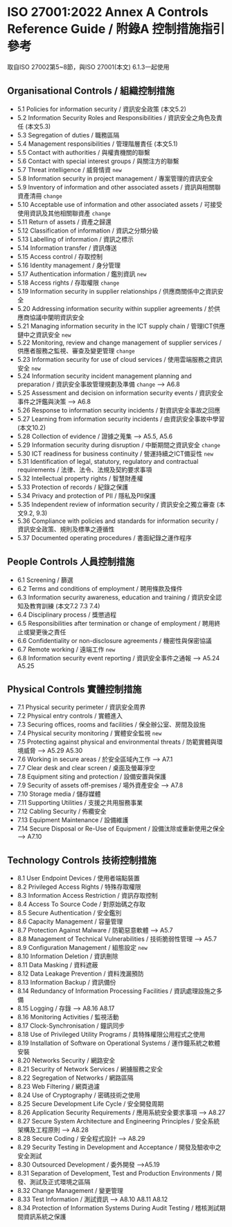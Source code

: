 # ISO 27001:2022 Annex A Controls Reference Guide / 附錄A 控制措施指引參考
取自ISO 27002第5~8節，與ISO 27001(本文) 6.1.3一起使用

## Organisational Controls / 組織控制措施
* 5.1 Policies for information security / 資訊安全政策 (本文5.2)
* 5.2 Information Security Roles and Responsibilities / 資訊安全之角色及責任 (本文5.3)
* 5.3 Segregation of duties / 職務區隔
* 5.4 Management responsibilities / 管理階層責任 (本文5.1)
* 5.5 Contact with authorities / 與權責機關的聯繫 
* 5.6 Contact with special interest groups / 與關注方的聯繫
* 5.7 Threat intelligence / 威脅情資 `new` 
* 5.8 Information security in project management / 專案管理的資訊安全
* 5.9 Inventory of information and other associated assets / 資訊與相關聯資產清冊 `change`
* 5.10 Acceptable use of information and other associated assets / 可接受使用資訊及其他相關聯資產 `change`
* 5.11 Return of assets / 資產之歸還
* 5.12 Classification of information / 資訊之分類分級
* 5.13 Labelling of information / 資訊之標示
* 5.14 Information transfer / 資訊傳送
* 5.15 Access control / 存取控制
* 5.16 Identity management / 身分管理
* 5.17 Authentication information / 鑑別資訊 `new`
* 5.18 Access rights / 存取權限 `change`
* 5.19 Information security in supplier relationships / 供應商關係中之資訊安全
* 5.20 Addressing information security within supplier agreements / 於供應商協議中闡明資訊安全
* 5.21 Managing information security in the ICT supply chain / 管理ICT供應鏈中之資訊安全 `new`
* 5.22 Monitoring, review and change management of supplier services / 供應者服務之監視、審查及變更管理 `change`
* 5.23 Information security for use of cloud services / 使用雲端服務之資訊安全 `new`
* 5.24 Information security incident management planning and preparation / 資訊安全事故管理規劃及準備 `change` --> A6.8
* 5.25 Assessment and decision on information security events / 資訊安全事件之評鑑與決策 --> A6.8
* 5.26 Response to information security incidents / 對資訊安全事故之回應
* 5.27 Learning from information security incidents / 由資訊安全事故中學習 (本文10.2)
* 5.28 Collection of evidence / 證據之蒐集 --> A5.5, A5.6
* 5.29 Information security during disruption / 中斷期間之資訊安全 `change`
* 5.30 ICT readiness for business continuity / 營運持續之ICT備妥性 `new`
* 5.31 Identification of legal, statutory, regulatory and contractual requirements / 法律、法令、法規及契約要求事項
* 5.32 Intellectual property rights / 智慧財產權
* 5.33 Protection of records / 紀錄之保護 
* 5.34 Privacy and protection of PII / 隱私及PII保護
* 5.35 Independent review of information security / 資訊安全之獨立審查 (本文9.2, 9.3)
* 5.36 Compliance with policies and standards for information security / 資訊安全政策、規則及標準之遵循性
* 5.37 Documented operating procedures / 書面紀錄之運作程序

 ## People Controls 人員控制措施
* 6.1 Screening / 篩選
* 6.2 Terms and conditions of employment / 聘用條款及條件
* 6.3 Information security awareness, education and training / 資訊安全認知及教育訓練 (本文7.2 7.3 7.4)
* 6.4 Disciplinary process / 獎懲過程
* 6.5 Responsibilities after termination or change of employment / 聘用終止或變更後之責任
* 6.6 Confidentiality or non-disclosure agreements / 機密性與保密協議
* 6.7 Remote working / 遠端工作 `new`
* 6.8 Information security event reporting / 資訊安全事件之通報 --> A5.24 A5.25

 ## Physical Controls 實體控制措施
* 7.1 Physical security perimeter / 資訊安全周界
* 7.2 Physical entry controls / 實體進入
* 7.3 Securing offices, rooms and facilities / 保全辦公室、房間及設施
* 7.4 Physical security monitoring / 實體安全監視 `new`
* 7.5 Protecting against physical and environmental threats / 防範實體與環境威脅 --> A5.29 A5.30
* 7.6 Working in secure areas / 於安全區域內工作 --> A7.1
* 7.7 Clear desk and clear screen / 桌面及螢幕淨空
* 7.8 Equipment siting and protection / 設備安置與保護
* 7.9 Security of assets off-premises / 場外資產安全 --> A7.8
* 7.10 Storage media / 儲存媒體 
* 7.11 Supporting Utilities / 支援之共用服務事業
* 7.12 Cabling Security / 佈纜安全
* 7.13 Equipment Maintenance / 設備維護
* 7.14 Secure Disposal or Re-Use of Equipment / 設備汰除或重新使用之保全 --> A7.10

 ## Technology Controls 技術控制措施
 * 8.1 User Endpoint Devices / 使用者端點裝置
 * 8.2 Privileged Access Rights / 特殊存取權限
 * 8.3 Information Access Restriction / 資訊存取控制
 * 8.4 Access To Source Code / 對原始碼之存取
 * 8.5 Secure Authentication / 安全鑑別
 * 8.6 Capacity Management / 容量管理
 * 8.7 Protection Against Malware / 防範惡意軟體 --> A5.7
 * 8.8 Management of Technical Vulnerabilities / 技術脆弱性管理 --> A5.7
 * 8.9 Configuration Management  / 組態設定 `new`
 * 8.10 Information Deletion / 資訊刪除
 * 8.11 Data Masking / 資料遮蔽
 * 8.12 Data Leakage Prevention / 資料洩漏預防
 * 8.13 Information Backup / 資訊備份
 * 8.14 Redundancy of Information Processing Facilities / 資訊處理設施之多備
 * 8.15 Logging / 存錄 --> A8.16 A8.17
 * 8.16 Monitoring Activities / 監視活動
 * 8.17 Clock-Synchronisation / 鐘訊同步
 * 8.18 Use of Privileged Utility Programs / 具特殊權限公用程式之使用
 * 8.19 Installation of Software on Operational Systems / 運作鐘系統之軟體安裝
 * 8.20 Networks Security / 網路安全
 * 8.21 Security of Network Services / 網擄服務之安全
 * 8.22 Segregation of Networks / 網路區隔
 * 8.23 Web Filtering / 網頁過濾
 * 8.24 Use of Cryptography / 密碼技術之使用
 * 8.25 Secure Development Life Cycle / 安全開發周期
 * 8.26 Application Security Requirements / 應用系統安全要求事項 --> A8.27
 * 8.27 Secure System Architecture and Engineering Principles / 安全系統架構及工程原則 --> A8.28
 * 8.28 Secure Coding / 安全程式設計 --> A8.29
 * 8.29 Security Testing in Development and Acceptance / 開發及驗收中之安全測試
 * 8.30 Outsourced Development / 委外開發 -->A5.19
 * 8.31 Separation of Development, Test and Production Environments / 開發、測試及正式環境之區隔
 * 8.32 Change Management / 變更管理
 * 8.33 Test Information / 測試資訊 --> A8.10 A8.11 A8.12
 * 8.34 Protection of Information Systems During Audit Testing / 稽核測試期間資訊系統之保護


